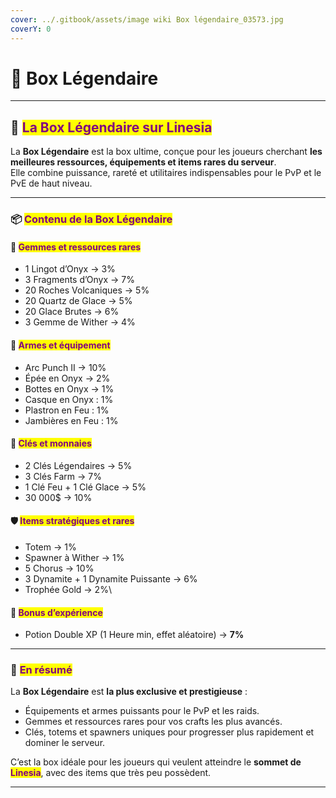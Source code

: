 ```yaml
---
cover: ../.gitbook/assets/image wiki Box légendaire_03573.jpg
coverY: 0
---
```


# 👑 Box Légendaire

***

## 🌟 <mark style="color:purple;">La Box Légendaire sur Linesia</mark>

La **Box Légendaire** est la box ultime, conçue pour les joueurs cherchant **les meilleures ressources, équipements et items rares du serveur**.\
Elle combine puissance, rareté et utilitaires indispensables pour le PvP et le PvE de haut niveau.

***

### 📦 <mark style="color:purple;">Contenu de la Box Légendaire</mark>

#### 💎 <mark style="color:purple;">Gemmes et ressources rares</mark>

* 1 Lingot d’Onyx → 3%
* 3 Fragments d’Onyx → 7%
* 20 Roches Volcaniques → 5%
* 20 Quartz de Glace → 5%
* 20 Glace Brutes → 6%
* 3 Gemme de Wither → 4%

#### 🏹 <mark style="color:purple;">Armes et équipement</mark>

* Arc Punch II → 10%
* Épée en Onyx → 2%
* Bottes en Onyx → 1%
* Casque en Onyx : 1%
* Plastron en Feu : 1%
* Jambières en Feu : 1%

#### 🔑 <mark style="color:purple;">Clés et monnaies</mark>

* 2 Clés Légendaires → 5%
* 3 Clés Farm → 7%
* 1 Clé Feu + 1 Clé Glace → 5%
* 30 000$ → 10%

#### 🛡️ <mark style="color:purple;">Items stratégiques et rares</mark>

* Totem → 1%
* Spawner à Wither → 1%
* 5 Chorus → 10%
* 3 Dynamite + 1 Dynamite Puissante → 6%
* Trophée Gold → 2%\


#### 🧪 <mark style="color:purple;">Bonus d’expérience</mark>

* Potion Double XP (1 Heure min, effet aléatoire) → **7%**

***

### 🎯 <mark style="color:purple;">En résumé</mark>

La **Box Légendaire** est **la plus exclusive et prestigieuse** :

* Équipements et armes puissants pour le PvP et les raids.
* Gemmes et ressources rares pour vos crafts les plus avancés.
* Clés, totems et spawners uniques pour progresser plus rapidement et dominer le serveur.

C’est la box idéale pour les joueurs qui veulent atteindre le **sommet de&#x20;**<mark style="color:purple;">**Linesia**</mark>, avec des items que très peu possèdent.

***
